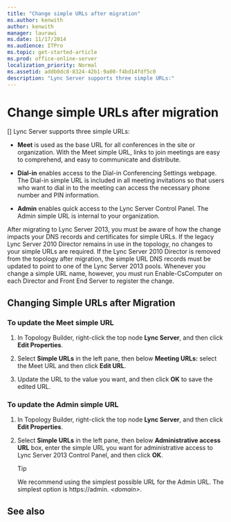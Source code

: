 ```yaml
---
title: "Change simple URLs after migration"
ms.author: kenwith
author: kenwith
manager: laurawi
ms.date: 11/17/2014
ms.audience: ITPro
ms.topic: get-started-article
ms.prod: office-online-server
localization_priority: Normal
ms.assetid: addb0dc8-8324-42b1-9a00-f4bd14fdf5c0
description: "Lync Server supports three simple URLs:"
---
```


# Change simple URLs after migration
[]
Lync Server supports three simple URLs:
  
- **Meet** is used as the base URL for all conferences in the site or organization. With the Meet simple URL, links to join meetings are easy to comprehend, and easy to communicate and distribute. 
    
- **Dial-in** enables access to the Dial-in Conferencing Settings webpage. The Dial-in simple URL is included in all meeting invitations so that users who want to dial in to the meeting can access the necessary phone number and PIN information. 
    
- **Admin** enables quick access to the Lync Server Control Panel. The Admin simple URL is internal to your organization. 
    
After migrating to Lync Server 2013, you must be aware of how the change impacts your DNS records and certificates for simple URLs. If the legacy Lync Server 2010 Director remains in use in the topology, no changes to your simple URLs are required. If the Lync Server 2010 Director is removed from the topology after migration, the simple URL DNS records must be updated to point to one of the Lync Server 2013 pools. Whenever you change a simple URL name, however, you must run Enable-CsComputer on each Director and Front End Server to register the change.
  
## Changing Simple URLs after Migration

### To update the Meet simple URL

1. In Topology Builder, right-click the top node **Lync Server**, and then click **Edit Properties**.
    
2. Select **Simple URLs** in the left pane, then below **Meeting URLs:** select the Meet URL and then click **Edit URL**.
    
3. Update the URL to the value you want, and then click **OK** to save the edited URL. 
    
### To update the Admin simple URL

1. In Topology Builder, right-click the top node **Lync Server**, and then click **Edit Properties**.
    
2. Select **Simple URLs** in the left pane, then below **Administrative access URL** box, enter the simple URL you want for administrative access to Lync Server 2013 Control Panel, and then click **OK**.
    
    > [!TIP]
    > We recommend using the simplest possible URL for the Admin URL. The simplest option is https://admin. _\<domain\>_. 
  
## See also

#### 

<!-- [Planning for simple URLs in Lync Server 2013](../../planning/planning-for-manageability-and-virtualization/planning-for-simple-urls.md) -->

